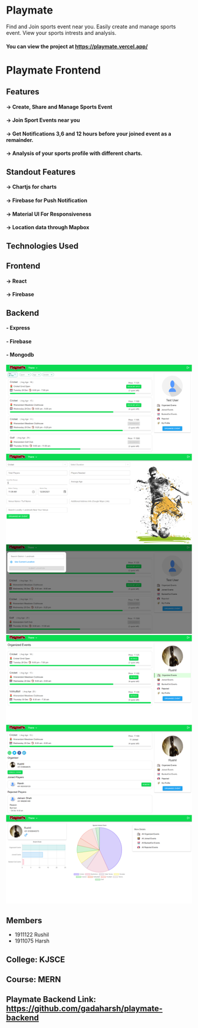 # Playmate
Find and Join sports event near you. Easily create and manage sports event. View your sports intrests and analysis.
#### You can view the project at https://playmate.vercel.app/

# Playmate Frontend

## Features
#### -> Create, Share and Manage Sports Event
#### -> Join Sport Events near you
#### -> Get Notifications 3,6 and 12 hours before your joined event as a remainder.
#### -> Analysis of your sports profile with different charts.

## Standout Features

#### -> Chartjs for charts
#### -> Firebase for Push Notification
#### -> Material UI For Responsiveness
#### -> Location data through Mapbox

## Technologies Used

## Frontend
#### -> React
#### -> Firebase

## Backend
#### - Express
#### - Firebase
#### - Mongodb

![](demo_images/d1.png)
![](demo_images/d2.png)
![](demo_images/d3.png)
![](demo_images/d4.png)
![](demo_images/d5.png)
![](demo_images/d6.png)

## Members
- 1911122 Rushil
- 1911075 Harsh

## College: KJSCE
## Course: MERN

## Playmate Backend Link: https://github.com/gadaharsh/playmate-backend
